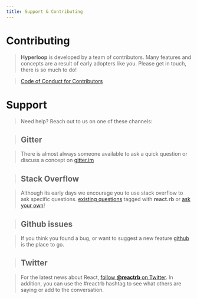 ```yaml
---
title: Support & Contributing
---
```

# Contributing

> **Hyperloop** is developed by a team of contributors. Many features and concepts are a result of early adopters like you.  Please get in touch, there is so much to do!

> [Code of Conduct for Contributors](/code_of_conduct.html)

# Support

> Need help? Reach out to us on one of these channels:

> ## Gitter

> There is almost always someone available to ask a quick question or discuss a concept on [gitter.im](https://gitter.im/ruby-hyperloop/chat)

> ## Stack Overflow

> Although its early days we encourage you to use stack overflow to ask specific questions. [existing questions](http://stackoverflow.com/questions/tagged/react.rb) tagged with **react.rb** or [ask your own](http://stackoverflow.com/questions/ask?tags=react.rb)!

> ## Github issues

> If you think you found a bug, or want to suggest a new feature [github](https://github.com/ruby-hyperloop) is the place to go.

> ## Twitter

> For the latest news about React, [follow **@reactrb** on Twitter](https://twitter.com/reactrb). In addition, you can use the #reactrb hashtag to see what others are saying or add to the conversation.

> <div><a class="twitter-timeline" data-dnt="true" data-chrome="nofooter noheader transparent" href="https://twitter.com/search?q=reactrb" data-widget-id="671852842790055940"></a></div>
